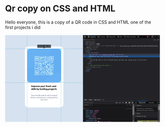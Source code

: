 # Qr copy on CSS and HTML
Hello everyone, this is a copy of a QR code in CSS and HTML one of the first projects i did 
<br>
<br>
 ![qrcop.png](https://github.com/frederickcgz/Projects-css-html/blob/b12327375578938c091f384b7a2a33c86d215d51/qrcop.png)

